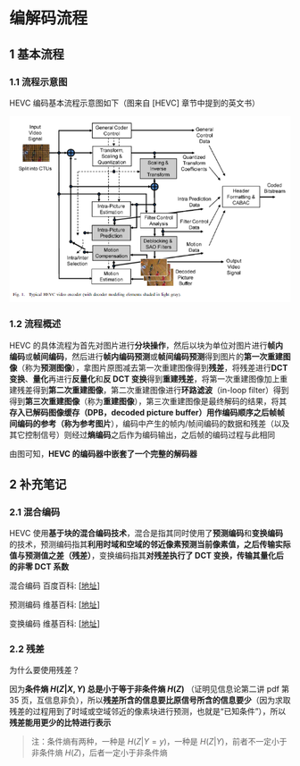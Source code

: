 # 编解码流程

## 1 基本流程

### 1.1 流程示意图

HEVC 编码基本流程示意图如下（图来自 [HEVC] 章节中提到的英文书）

![编解码流程_51392](markdown_images/%E7%BC%96%E8%A7%A3%E7%A0%81%E6%B5%81%E7%A8%8B_51392.png)

### 1.2 流程概述

HEVC 的具体流程为首先对图片进行**分块操作**，然后以块为单位对图片进行**帧内编码**或**帧间编码**，然后进行**帧内编码预测**或**帧间编码预测**得到图片的**第一次重建图像**（称为**预测图像**），拿图片原图减去第一次重建图像得到**残差**，将残差进行**DCT变换**、**量化**再进行**反量化**和**反 DCT 变换**得到**重建残差**，将第一次重建图像加上重建残差得到**第二次重建图像**，第二次重建图像进行**环路滤波**（in-loop filter）得到得到**第三次重建图像**（称为**重建图像**），第三次重建图像是最终解码的结果，将其**存入已解码图像缓存（DPB，decoded picture buffer）**用作编码顺序之后帧帧间编码的参考（称为**参考图片**），编码中产生的帧内/帧间编码的数据和残差（以及其它控制信号）则经过**熵编码**之后作为编码输出，之后帧的编码过程与此相同

由图可知，**HEVC 的编码器中嵌套了一个完整的解码器**

## 2 补充笔记

### 2.1 混合编码

HEVC 使用**基于块的混合编码技术**，混合是指其同时使用了**预测编码**和**变换编码**的技术，预测编码指其**利用时域和空域的邻近像素预测当前像素值，之后传输实际值与预测值之差（残差）**，变换编码指其**对残差执行了 DCT 变换，传输其量化后的非零 DCT 系数**

混合编码 百度百科: [[地址](https://baike.baidu.com/item/混合编码)]

预测编码 维基百科: [[地址](https://zh.wikipedia.org/wiki/預測編碼)]

变换编码 维基百科: [[地址](https://zh.wikipedia.org/wiki/变换编码)]

### 2.2 残差

为什么要使用残差？

因为**条件熵 $H(Z|X,Y)$ 总是小于等于非条件熵 $H(Z)$** （证明见信息论第二讲 pdf 第 35 页，互信息非负），所以**残差所含的信息要比原信号所含的信息要少**（因为求取残差的过程用到了时域或空域邻近的像素块进行预测，也就是“已知条件”），所以**残差能用更少的比特进行表示**

> 注：条件熵有两种，一种是 $H(Z|Y=y)$，一种是 $H(Z|Y)$，前者不一定小于非条件熵 $H(Z)$，后者一定小于非条件熵
